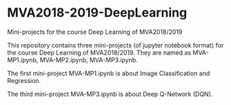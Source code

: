 # MVA2018-2019-DeepLearning
Mini-projects for the course Deep Learning of MVA2018/2019

This repository contains three mini-projects (of jupyter notebook format) for the course Deep Learning of MVA2018/2019.
They are named as MVA-MP1.ipynb, MVA-MP2.ipynb, MVA-MP3.ipynb.

The first mini-project MVA-MP1.ipynb is about Image Classification and Regression.

The third mini-project MVA-MP3.ipynb is about Deep Q-Network (DQN).
